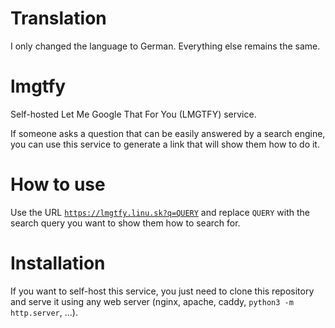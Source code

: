 # Translation

I only changed the language to German. Everything else remains the same.


# lmgtfy

Self-hosted Let Me Google That For You (LMGTFY) service.

If someone asks a question that can be easily answered by a search engine, you can use this service to generate a link that will show them how to do it.


# How to use

Use the URL [`https://lmgtfy.linu.sk?q=QUERY`](https://lmgtfy.linu.sk?q=QUERY) and replace `QUERY` with the search query you want to show them how to search for.


# Installation

If you want to self-host this service, you just need to clone this repository and serve it using any web server (nginx, apache, caddy, `python3 -m http.server`, ...).

